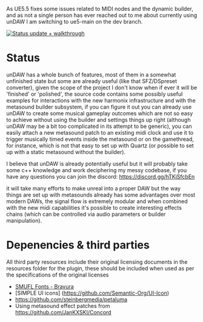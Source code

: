 As UE5.5 fixes some issues related to MIDI nodes and the dynamic builder, and as not a single person has ever reached out to me about currently using unDAW I am switching to ue5-main on the dev branch.

[![Status update + walkthrough](https://img.youtube.com/vi/jQYDYK7mDKQ/0.jpg)](https://www.youtube.com/watch?v=jQYDYK7mDKQ)

# Status

unDAW has a whole bunch of features, most of them in a somewhat unfinished state but some are already useful (like that SFZ/DSpreset converter), given the scope of the project I don't know when if ever it will be 'finished' or 'polished', the source code contains some possibly useful examples for interactions with the new harmonix infrastructure and with the metasound builder subsystem, if you can figure it out you can already use unDAW to create some musical gameplay outcomes which are not so easy to achieve without using the builder and settings things up right (although unDAW may be a bit too complicated in its attempt to be generic), you can easily attach a new metasound patch to an existing midi clock and use it to trigger musically timed events inside the metasound or on the gamethread, for instance, which is not that easy to set up with Quartz (or possible to set up with a static metasound without the builder).

I believe that unDAW is already potentially useful but it will probably take some c++ knowledge and work deciphering my messy codebase, if you have any questions you can join the discord: https://discord.gg/hTKjSfcbEn

it will take many efforts to make unreal into a proper DAW but the way things are set up with metasounds already has some advantages over most modern DAWs, the signal flow is extremely modular and when combined with the new midi capabilities it's possible to create interesting effects chains (which can be controlled via audio parameters or builder manipulation).

# Depenencies & third parties
All third party resources include their original licensing documents in the resources folder for the plugin, these should be included when used as per the specifications of the original licenses 
- [SMUFL Fonts - Bravura](https://github.com/steinbergmedia/bravura)
- [SIMPLE UI icons] (https://github.com/Semantic-Org/UI-Icon)
- https://github.com/steinbergmedia/petaluma
- Using metasound effect patches from https://github.com/JanKXSKI/Concord


